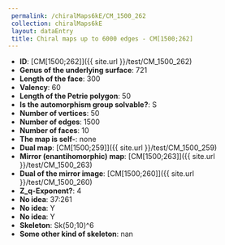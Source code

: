 ```yaml
--- 
 permalink: /chiralMaps6kE/CM_1500_262 
 collection: chiralMaps6kE
 layout: dataEntry
 title: Chiral maps up to 6000 edges - CM[1500;262]
---
```


- **ID**: [CM[1500;262]]({{ site.url }}/test/CM_1500_262)
- **Genus of the underlying surface**: 721
- **Length of the face**: 300
- **Valency**: 60
- **Length of the Petrie polygon**: 50
- **Is the automorphism group solvable?**: S
- **Number of vertices**: 50
- **Number of edges**: 1500
- **Number of faces**: 10
- **The map is self-**: none
- **Dual map**: [CM[1500;259]]({{ site.url }}/test/CM_1500_259)
- **Mirror (enantihomorphic) map**: [CM[1500;263]]({{ site.url }}/test/CM_1500_263)
- **Dual of the mirror image**: [CM[1500;260]]({{ site.url }}/test/CM_1500_260)
- **Z_q-Exponent?**: 4
- **No idea**:  37:261
- **No idea**: Y
- **No idea**: Y
- **Skeleton**: Sk(50;10)^6
- **Some other kind of skeleton**: nan
